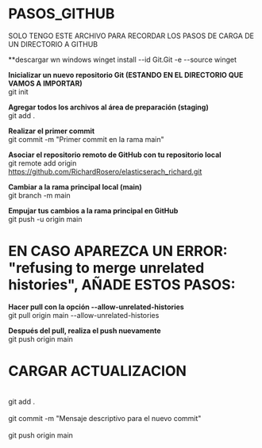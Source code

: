 # PASOS_GITHUB<br>
SOLO TENGO ESTE ARCHIVO PARA RECORDAR LOS PASOS DE CARGA DE UN DIRECTORIO A GITHUB<br>

**descargar wn windows
    winget install --id Git.Git -e --source winget

**Inicializar un nuevo repositorio Git (ESTANDO EN EL DIRECTORIO QUE VAMOS A IMPORTAR)**<br>
    git init<br>

**Agregar todos los archivos al área de preparación (staging)**<br>
    git add .<br>

**Realizar el primer commit**<br>
    git commit -m "Primer commit en la rama main"<br>

**Asociar el repositorio remoto de GitHub con tu repositorio local**<br>
    git remote add origin https://github.com/RichardRosero/elasticserach_richard.git<br>

**Cambiar a la rama principal local (main)**<br>
    git branch -m main<br>

**Empujar tus cambios a la rama principal en GitHub**<br>
    git push -u origin main<br>


# EN CASO APAREZCA UN ERROR: "refusing to merge unrelated histories", AÑADE ESTOS PASOS:<br>
**Hacer pull con la opción --allow-unrelated-histories**<br>
git pull origin main --allow-unrelated-histories<br>

**Después del pull, realiza el push nuevamente**<br>
git push origin main<br>

# **CARGAR ACTUALIZACION**<br>
<br>git add .<br>
<br>git commit -m "Mensaje descriptivo para el nuevo commit"<br>
<br>git push origin main<br>

